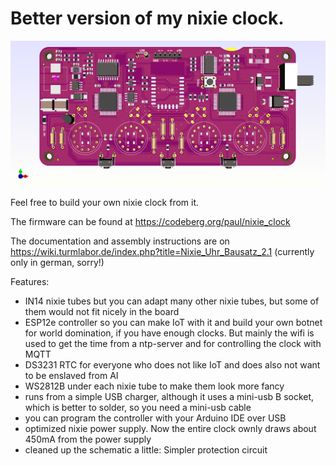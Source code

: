Better version of my nixie clock. 
=====


![PCB 3D view](pcb_3d.png?raw=true "Title")

Feel free to build your own nixie clock from it.

The firmware can be found at https://codeberg.org/paul/nixie_clock

The documentation and assembly instructions are on https://wiki.turmlabor.de/index.php?title=Nixie_Uhr_Bausatz_2.1 (currently only in german, sorry!)

Features:
  - IN14 nixie tubes but you can adapt many other nixie tubes, but some of them would not fit nicely in the board
  - ESP12e controller so you can make IoT with it and build your own botnet for world domination, if you have enough clocks.
    But mainly the wifi is used to get the time from a ntp-server and for controlling the clock with MQTT
  - DS3231 RTC for everyone who does not like IoT and does also not want to be enslaved from AI
  - WS2812B under each nixie tube to make them look more fancy
  - runs from a simple USB charger, although it uses a mini-usb B socket, which is better to solder, so you need a mini-usb cable
  - you can program the controller with your Arduino IDE over USB
  - optimized nixie power supply. Now the entire clock ownly draws about 450mA from the power supply
  - cleaned up the schematic a little: Simpler protection circuit
